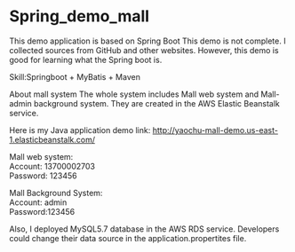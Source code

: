 # Spring_demo_mall
This demo application is based on Spring Boot
This demo is not complete. I collected sources from GitHub and other websites. However, this demo is good for learning what the Spring boot is. 

Skill:Springboot + MyBatis + Maven

About mall system
The whole system includes Mall web system and Mall-admin background system. They are created in the AWS Elastic Beanstalk service.

Here is my Java application demo link:
http://yaochu-mall-demo.us-east-1.elasticbeanstalk.com/

Mall web system:                                 
Account: 13700002703                             
Password: 123456 


Mall Background System:                                 
Account: admin                                 
Password:123456                                 

Also, I deployed MySQL5.7 database in the AWS RDS service. Developers could change their data source in the application.propertites file.




